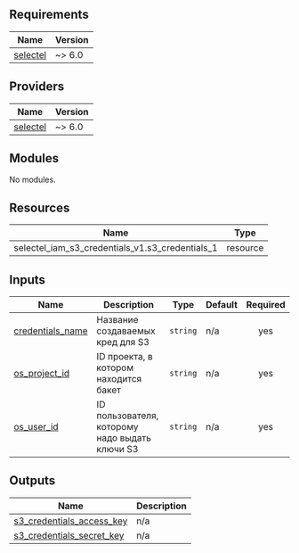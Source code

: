 <!-- BEGIN_TF_DOCS -->
## Requirements

| Name | Version |
|------|--------|
| <a name="requirement_selectel"></a> [selectel](#requirement\_selectel) | ~> 6.0 |

## Providers

| Name | Version |
|------|--------|
| <a name="provider_selectel"></a> [selectel](#provider\_selectel) | ~> 6.0 |

## Modules

No modules.

## Resources

| Name | Type |
|------|------|
| selectel_iam_s3_credentials_v1.s3_credentials_1 | resource |

## Inputs

| Name | Description | Type | Default | Required |
|------|-------------|------|---------|:--------:|
| <a name="input_credentials_name"></a> [credentials\_name](#input\_credentials\_name) | Название создаваемых кред для S3 | `string` | n/a | yes |
| <a name="input_os_project_id"></a> [os\_project\_id](#input\_os\_project\_id) | ID проекта, в котором находится бакет | `string` | n/a | yes |
| <a name="input_os_user_id"></a> [os\_user\_id](#input\_os\_user\_id) | ID пользователя, которому надо выдать ключи S3 | `string` | n/a | yes |

## Outputs

| Name | Description |
|------|-------------|
| <a name="output_s3_credentials_access_key"></a> [s3\_credentials\_access\_key](#output\_s3\_credentials\_access\_key) | n/a |
| <a name="output_s3_credentials_secret_key"></a> [s3\_credentials\_secret\_key](#output\_s3\_credentials\_secret\_key) | n/a |
<!-- END_TF_DOCS -->